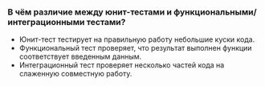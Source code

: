 ### В чём различие между юнит-тестами и функциональными/интеграционными тестами?

* Юнит-тест тестирует на правильную работу небольшие куски кода.
* Функциональный тест проверяет, что результат выполнен функции соответствует введенным данным.
* Интеграционный тест проверяет несколько частей кода на слаженную совместную работу.